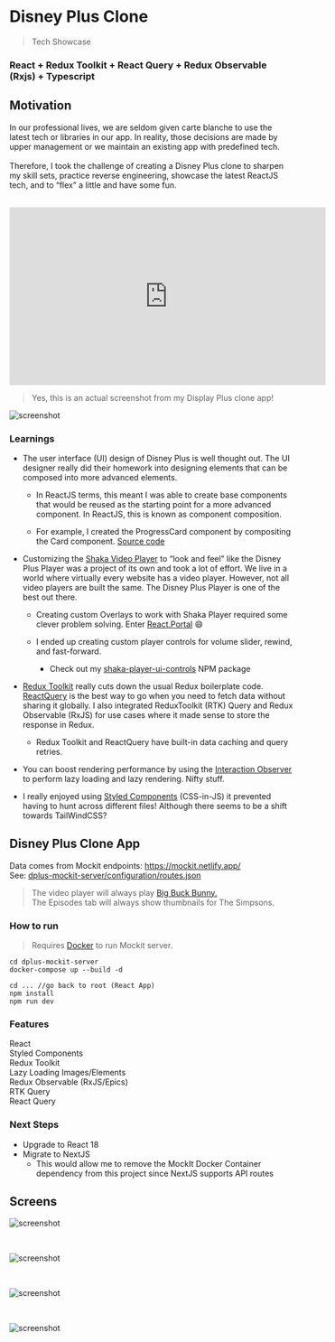 # Disney Plus Clone

> Tech Showcase

### React + Redux Toolkit + React Query + Redux Observable (Rxjs) + Typescript

## Motivation

In our professional lives, we are seldom given carte blanche to use the latest tech or libraries in our app. In reality, those decisions are made by upper management or we maintain an existing app with predefined tech.
<br /><br />
Therefore, I took the challenge of creating a Disney Plus clone to sharpen my skill sets, practice reverse engineering, showcase the latest ReactJS tech, and to “flex” a little and have some fun.
<br /><br />

<iframe width="560" height="315" src="https://www.youtube.com/embed/fmLhI8G993Y" title="YouTube video player" frameborder="0" allow="accelerometer; autoplay; clipboard-write; encrypted-media; gyroscope; picture-in-picture" allowfullscreen></iframe>

> Yes, this is an actual screenshot from my Display Plus clone app!

![screenshot](/disney-plus-clone-main.png?raw=true)

### Learnings

- The user interface (UI) design of Disney Plus is well thought out. The UI designer really did their homework into designing elements that can be composed into more advanced elements.

  - In ReactJS terms, this meant I was able to create base components that would be reused as the starting point for a more advanced component. In ReactJS, this is known as component composition.

  - For example, I created the ProgressCard component by compositing the Card component. [Source code](https://github.com/patricktran/disney-plus-clone/tree/main/src/components/card)

- Customizing the [Shaka Video Player](https://github.com/shaka-project/shaka-player) to “look and feel” like the Disney Plus Player was a project of its own and took a lot of effort. We live in a world where virtually every website has a video player. However, not all video players are built the same. The Disney Plus Player is one of the best out there.

  - Creating custom Overlays to work with Shaka Player required some clever problem solving. Enter [React.Portal](https://reactjs.org/docs/portals.html) 😄

  - I ended up creating custom player controls for volume slider, rewind, and fast-forward.

    - Check out my [shaka-player-ui-controls](https://www.npmjs.com/package/shaka-player-ui-controls) NPM package

- [Redux Toolkit](https://redux-toolkit.js.org/) really cuts down the usual Redux boilerplate code. [ReactQuery](https://react-query-v3.tanstack.com/overview) is the best way to go when you need to fetch data without sharing it globally. I also integrated ReduxToolkit (RTK) Query and Redux Observable (RxJS) for use cases where it made sense to store the response in Redux.

  - Redux Toolkit and ReactQuery have built-in data caching and query retries.

- You can boost rendering performance by using the [Interaction Observer](https://developer.mozilla.org/en-US/docs/Web/API/Intersection_Observer_API) to perform lazy loading and lazy rendering. Nifty stuff.

- I really enjoyed using [Styled Components](https://styled-components.com/) (CSS-in-JS) it prevented having to hunt across different files! Although there seems to be a shift towards TailWindCSS?

## Disney Plus Clone App

Data comes from Mockit endpoints: https://mockit.netlify.app/  
See: [dplus-mockit-server/configuration/routes.json](https://github.com/patricktran/disney-plus-clone/blob/main/dplus-mockit-server/configuration/routes.json)

> The video player will always play [Big Buck Bunny.](https://en.wikipedia.org/wiki/Big_Buck_Bunny) <br/> The Episodes tab will always show thumbnails for The Simpsons.

### How to run

> Requires [Docker](https://www.docker.com/products/docker-desktop/) to run Mockit server.

```console
cd dplus-mockit-server
docker-compose up --build -d

cd ... //go back to root (React App)
npm install
npm run dev
```

### Features

React  
Styled Components  
Redux Toolkit  
Lazy Loading Images/Elements  
Redux Observable (RxJS/Epics)  
RTK Query  
React Query

### Next Steps

- Upgrade to React 18
- Migrate to NextJS
  - This would allow me to remove the MockIt Docker Container dependency from this project since NextJS supports API routes

## Screens

![screenshot](/disney-plus-clone-detail.png?raw=true)

<br />

![screenshot](/disney-plus-clone-intro.png?raw=true)

<br />

![screenshot](/disney-plus-clone-video-player.png?raw=true)

<br />

![screenshot](/disney-plus-clone-video-player-overlay.png?raw=true)
